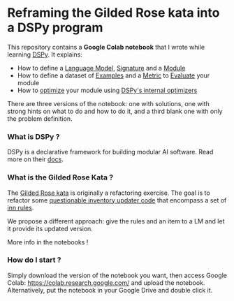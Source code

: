 # Reframing the Gilded Rose kata into a DSPy program

This repository contains a **Google Colab notebook** that I wrote while learning [DSPy](https://dspy.ai/). It explains:
- How to define a [Language Model](https://dspy.ai/learn/programming/language_models/), [Signature](https://dspy.ai/learn/programming/signatures/) and a [Module](https://dspy.ai/learn/programming/modules/)
- How to define a dataset of [Examples](https://dspy.ai/learn/evaluation/data/) and a [Metric](https://dspy.ai/learn/evaluation/metrics/) to [Evaluate](https://dspy.ai/learn/evaluation/overview/) your module
- How to [optimize](https://dspy.ai/learn/optimization/overview/) your module using [DSPy's internal optimizers](https://dspy.ai/learn/optimization/optimizers/)

There are three versions of the notebook: one with solutions, one with strong hints on what to do and how to do it, and a third blank one with only the problem definition.

### What is DSPy ?

DSPy is a declarative framework for building modular AI software. Read more on their [docs](https://dspy.ai/).

### What is the Gilded Rose Kata ?

The [Gilded Rose kata](https://github.com/emilybache/GildedRose-Refactoring-Kata) is originally a refactoring exercise. The goal is to refactor some [questionable inventory updater code](https://github.com/emilybache/GildedRose-Refactoring-Kata/blob/main/python/gilded_rose.py) that encompass a set of [inn rules](https://github.com/emilybache/GildedRose-Refactoring-Kata/blob/main/GildedRoseRequirements.md).

We propose a different approach: give the rules and an item to a LM and let it provide its updated version.

More info in the notebooks !

### How do I start ?

Simply download the version of the notebook you want, then access Google Colab: https://colab.research.google.com/ and upload the notebook. Alternatively, put the notebook in your Google Drive and double click it.